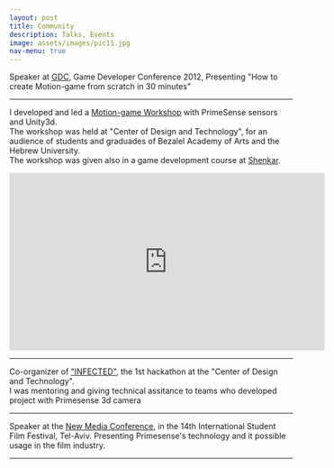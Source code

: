 ```yaml
---
layout: post
title: Community
description: Talks, Events
image: assets/images/pic11.jpg
nav-menu: true
---
```


<p>Speaker at <a href="http://www.gdconf.com/">GDC</a>, Game Developer Conference 2012, Presenting "How to create Motion-game from scratch in 30 minutes"</p>
<hr/>

<p>I developed and led a <a href="http://blog.primesense.com/2012/09/the-joy-of-creation/">Motion-game Workshop</a> with PrimeSense sensors and Unity3d.<br />
The workshop was held at "Center of Design and Technology", for an audience of students and graduades of Bezalel Academy of Arts and the Hebrew University.<br />
The workshop was given also in a game development course at <a href="http://www.shenkar.ac.il/english/home/">Shenkar</a>.</p>

<iframe width="560" height="315" src="http://www.youtube.com/embed/x96QjirblXE?list=PL69B166657034606C&amp;hl=en_US" frameborder="0" allowfullscreen></iframe>

<!--
<p>Watch it on <a href="http://www.youtube.com/playlist?list=PL69B166657034606C&amp;feature=plcp">youtube</a></p>
-->
<hr/>

<p>Co-organizer of <a href="http://thelepercolony.wordpress.com/infected-2/">"INFECTED"</a>, the 1st hackathon at the "Center of Design and Technology".<br />
I was mentoring and giving technical assitance to teams who developed project with Primesense 3d camera</p>

<hr/>

<p>Speaker at the <a href="http://www.taufilmfest.com">New Media Conference</a>, in the 14th International Student Film Festival, Tel-Aviv. Presenting Primesense's technology and it possible usage in the film industry.</p>

<hr/>

